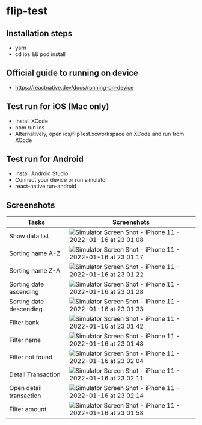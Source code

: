 # flip-test

## Installation steps
- yarn
- cd ios && pod install

## Official guide to running on device
- https://reactnative.dev/docs/running-on-device

## Test run for iOS (Mac only)
- Install XCode
- npm run ios
- Alternatively, open ios/flipTest.xcworkspace on XCode and run from XCode

## Test run for Android
- Install Android Studio
- Connect your device or run simulator
- react-native run-android

## Screenshots

| Tasks  | Screenshots |
| ------------- | ------------- |
| Show data list  |  ![Simulator Screen Shot - iPhone 11 - 2022-01-16 at 23 01 08](https://user-images.githubusercontent.com/24914859/149668106-f1333cfb-0ac1-407e-b8f6-4dcc7004f7e8.png)|
| Sorting name A-Z  | ![Simulator Screen Shot - iPhone 11 - 2022-01-16 at 23 01 17](https://user-images.githubusercontent.com/24914859/149668114-9677eb3b-d129-43c0-aed6-14da5b6c09dc.png)|
| Sorting name Z-A  |  ![Simulator Screen Shot - iPhone 11 - 2022-01-16 at 23 01 22](https://user-images.githubusercontent.com/24914859/149668122-a39c3321-a9d3-4023-b8c0-71155f3c41be.png)|
| Sorting date ascending  |  ![Simulator Screen Shot - iPhone 11 - 2022-01-16 at 23 01 28](https://user-images.githubusercontent.com/24914859/149668134-8840dd6d-55bb-45dd-8ba1-4fbcc035c022.png)|
|  Sorting date descending |  ![Simulator Screen Shot - iPhone 11 - 2022-01-16 at 23 01 33](https://user-images.githubusercontent.com/24914859/149668150-7e6a9ad8-4007-40cd-8878-cd343f61efb1.png)|
| Filter bank  |  ![Simulator Screen Shot - iPhone 11 - 2022-01-16 at 23 01 42](https://user-images.githubusercontent.com/24914859/149668163-c3c16c65-a1e6-4426-bb09-76355bf031c6.png)|
| Filter name  |  ![Simulator Screen Shot - iPhone 11 - 2022-01-16 at 23 01 48](https://user-images.githubusercontent.com/24914859/149668179-edb33383-84ea-4f1f-ad7d-a0b2eb41aef7.png)|
| Filter not found  |  ![Simulator Screen Shot - iPhone 11 - 2022-01-16 at 23 02 04](https://user-images.githubusercontent.com/24914859/149668201-741a49ae-4664-46ae-96e9-27ac26130f2b.png)|
| Detail Transaction  |  ![Simulator Screen Shot - iPhone 11 - 2022-01-16 at 23 02 11](https://user-images.githubusercontent.com/24914859/149668215-745f678c-d1c0-4ce8-ae6d-04d1b6df3d04.png)|
| Open detail transaction  | ![Simulator Screen Shot - iPhone 11 - 2022-01-16 at 23 02 14](https://user-images.githubusercontent.com/24914859/149668223-5b5b5427-aeb9-4848-8a72-459bd4f8f932.png)|
| Filter amount  | ![Simulator Screen Shot - iPhone 11 - 2022-01-16 at 23 01 58](https://user-images.githubusercontent.com/24914859/149668193-d5cc3171-d4c2-4f91-baa0-d779c57930c2.png)|


